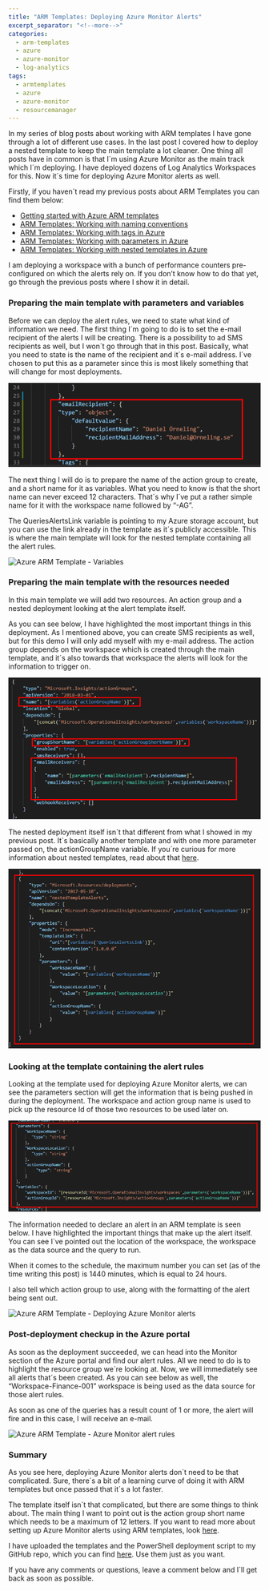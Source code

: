 ```yaml
---
title: "ARM Templates: Deploying Azure Monitor Alerts"
excerpt_separator: "<!--more-->"
categories: 
  - arm-templates
  - azure
  - azure-monitor
  - log-analytics
tags: 
  - armtemplates
  - azure
  - azure-monitor
  - resourcemanager
---
```


In my series of blog posts about working with ARM templates I have gone through a lot of different use cases. In the last post I covered how to deploy a nested template to keep the main template a lot cleaner. One thing all posts have in common is that I´m using Azure Monitor as the main track which I´m deploying. I have deployed dozens of Log Analytics Workspaces for this. Now it´s time for deploying Azure Monitor alerts as well.

Firstly, if you haven´t read my previous posts about ARM Templates you can find them below:

- [Getting started with Azure ARM templates](https://blog.orneling.se/2020/03/getting-started-with-azure-arm-templates/)
- [ARM Templates: Working with naming conventions](https://blog.orneling.se/2020/03/arm-templates-working-with-naming-conventions/)
- [ARM Templates: Working with tags in Azure](https://blog.orneling.se/2020/04/arm-templates-working-with-tags-in-azure/)
- [ARM Templates: Working with parameters in Azure](https://blog.orneling.se/2020/04/arm-templates-working-with-parameters-in-azure/)
- [ARM Templates: Working with nested templates in Azure](https://blog.orneling.se/2020/05/arm-templates-working-with-nested-templates-in-azure/)

I am deploying a workspace with a bunch of performance counters pre-configured on which the alerts rely on. If you don’t know how to do that yet, go through the previous posts where I show it in detail.

<!--more-->

### **Preparing the main template with parameters and variables**

Before we can deploy the alert rules, we need to state what kind of information we need. The first thing I´m going to do is to set the e-mail recipient of the alerts I will be creating. There is a possibility to ad SMS recipients as well, but I won´t go through that in this post. Basically, what you need to state is the name of the recipient and it´s e-mail address. I´ve chosen to put this as a parameter since this is most likely something that will change for most deployments.

![Azure ARM Template - Azure Monitor alert recipient](images/1.png)

The next thing I will do is to prepare the name of the action group to create, and a short name for it as variables. What you need to know is that the short name can never exceed 12 characters. That´s why I´ve put a rather simple name for it with the workspace name followed by “-AG”.

The QueriesAlertsLink variable is pointing to my Azure storage account, but you can use the link already in the template as it´s publicly accessible. This is where the main template will look for the nested template containing all the alert rules.

![Azure ARM Template - Variables](https://i0.wp.com/media.orneling.se/2020/06/2.png?fit=1024%2C132&ssl=1)

### **Preparing the main template with the resources needed**

In this main template we will add two resources. An action group and a nested deployment looking at the alert template itself.

As you can see below, I have highlighted the most important things in this deployment. As I mentioned above, you can create SMS recipients as well, but for this demo I will only add myself with my e-mail address. The action group depends on the workspace which is created through the main template, and it´s also towards that workspace the alerts will look for the information to trigger on.

![Azure ARM Template - Azure Monitor alert deployment](images/3.png)

The nested deployment itself isn´t that different from what I showed in my previous post. It´s basically another template and with one more parameter passed on, the actionGroupName variable. If you´re curious for more information about nested templates, read about that [here](https://blog.orneling.se/2020/05/arm-templates-working-with-nested-templates-in-azure/).

![Azure ARM Template - Nested template deployment](images/4.png)

### **Looking at the template containing the alert rules**

Looking at the template used for deploying Azure Monitor alerts, we can see the parameters section will get the information that is being pushed in during the deployment. The workspace and action group name is used to pick up the resource Id of those two resources to be used later on.

![Azure ARM Template - Parameters](images/5.png)

The information needed to declare an alert in an ARM template is seen below. I have highlighted the important things that make up the alert itself. You can see I´ve pointed out the location of the workspace, the workspace as the data source and the query to run.

When it comes to the schedule, the maximum number you can set (as of the time writing this post) is 1440 minutes, which is equal to 24 hours.

I also tell which action group to use, along with the formatting of the alert being sent out.

![Azure ARM Template - Deploying Azure Monitor alerts](https://i1.wp.com/media.orneling.se/2020/06/6.png?fit=1024%2C462&ssl=1)

### **Post-deployment checkup in the Azure portal**

As soon as the deployment succeeded, we can head into the Monitor section of the Azure portal and find our alert rules. All we need to do is to highlight the resource group we´re looking at. Now, we will immediately see all alerts that´s been created. As you can see below as well, the “Workspace-Finance-001” workspace is being used as the data source for those alert rules.

As soon as one of the queries has a result count of 1 or more, the alert will fire and in this case, I will receive an e-mail.

![Azure ARM Template - Azure Monitor alert rules](https://i1.wp.com/media.orneling.se/2020/06/7.png?fit=1024%2C577&ssl=1)

### **Summary**

As you see here, deploying Azure Monitor alerts don´t need to be that complicated. Sure, there´s a bit of a learning curve of doing it with ARM templates but once passed that it´s a lot faster.

The template itself isn´t that complicated, but there are some things to think about. The main thing I want to point out is the action group short name which needs to be a maximum of 12 letters. If you want to read more about setting up Azure Monitor alerts using ARM templates, look [here](https://docs.microsoft.com/en-us/azure/azure-monitor/samples/resource-manager-samples).

I have uploaded the templates and the PowerShell deployment script to my GitHub repo, which you can find [here](https://github.com/DanielOrneling/BlogSamples/tree/master/NestedTemplateAlertsSample). Use them just as you want.

If you have any comments or questions, leave a comment below and I´ll get back as soon as possible.
